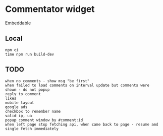# Commentator widget

Embeddable

## Local

    npm ci
    time npm run build-dev

## TODO

    when no comments - show msg "be first"
    when failed to load comments on interval update but comments were shown - do not popup
    reply to comment
    likes
    mobile layout
    google ads
    checkbox to remember name
    valid ip, ua
    popup comment window by #comment:id
    when left page stop fetching api, when came back to page - resume and single fetch immediately
